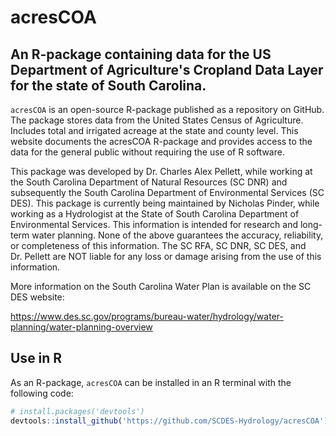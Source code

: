 <!-- README.md is generated from README.Rmd. Please edit that file -->

# acresCOA

## An R-package containing data for the US Department of Agriculture's Cropland Data Layer for the state of South Carolina.

`acresCOA` is an open-source R-package published as a repository on
GitHub. The package stores data from the United States Census of Agriculture.
Includes total and irrigated acreage at the state and county level.
This website documents the acresCOA R-package and provides access to the data for 
the general public without requiring the use of R software.

This package was developed by Dr. Charles Alex Pellett, while working at
the South Carolina Department of Natural Resources (SC DNR) and
subsequently the South Carolina Department of Environmental Services (SC
DES). This package is currently being maintained by Nicholas Pinder, while
working as a Hydrologist at the State of South Carolina Department of 
Environmental Services. This information is intended for research and long-term water
planning. None of the above guarantees the accuracy, reliability, or
completeness of this information. The SC RFA, SC DNR, SC DES, and
Dr. Pellett are NOT liable for any loss or damage arising from the use
of this information.

More information on the South Carolina Water Plan is available on the SC
DES website:

<https://www.des.sc.gov/programs/bureau-water/hydrology/water-planning/water-planning-overview>


## Use in R

As an R-package, `acresCOA` can be installed in an R terminal with
the following code:

``` r
# install.packages('devtools') 
devtools::install_github('https://github.com/SCDES-Hydrology/acresCOA')
```
